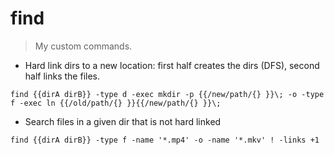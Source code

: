 # find

> My custom commands.

- Hard link dirs to a new location: first half creates the dirs (DFS), second half links the files.

`find {{dirA dirB}} -type d -exec mkdir -p {{/new/path/{} }}\; -o -type f -exec ln {{/old/path/{} }}{{/new/path/{} }}\;`

- Search files in a given dir that is not hard linked

`find {{dirA dirB}} -type f -name '*.mp4' -o -name '*.mkv' ! -links +1`
